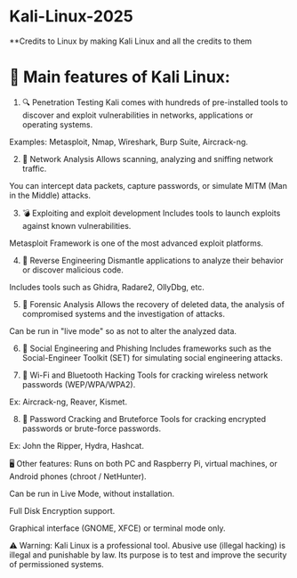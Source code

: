 # Kali-Linux-2025
**Credits to Linux by making Kali Linux and all the credits to them
# 🔐 Main features of Kali Linux:
1. 🔍 Penetration Testing
Kali comes with hundreds of pre-installed tools to discover and exploit vulnerabilities in networks, applications or operating systems.

Examples: Metasploit, Nmap, Wireshark, Burp Suite, Aircrack-ng.

2. 📡 Network Analysis
Allows scanning, analyzing and sniffing network traffic.

You can intercept data packets, capture passwords, or simulate MITM (Man in the Middle) attacks.

3. 💣 Exploiting and exploit development
Includes tools to launch exploits against known vulnerabilities.

Metasploit Framework is one of the most advanced exploit platforms.

4. 🔧 Reverse Engineering
Dismantle applications to analyze their behavior or discover malicious code.

Includes tools such as Ghidra, Radare2, OllyDbg, etc.

5. 🧬 Forensic Analysis
Allows the recovery of deleted data, the analysis of compromised systems and the investigation of attacks.

Can be run in "live mode" so as not to alter the analyzed data.

6. 🧠 Social Engineering and Phishing
Includes frameworks such as the Social-Engineer Toolkit (SET) for simulating social engineering attacks.

7. 📱 Wi-Fi and Bluetooth Hacking
Tools for cracking wireless network passwords (WEP/WPA/WPA2).

Ex: Aircrack-ng, Reaver, Kismet.

8. 🔐 Password Cracking and Bruteforce
Tools for cracking encrypted passwords or brute-force passwords.

Ex: John the Ripper, Hydra, Hashcat.

🖥️ Other features:
Runs on both PC and Raspberry Pi, virtual machines, or Android phones (chroot / NetHunter).

Can be run in Live Mode, without installation.

Full Disk Encryption support.

Graphical interface (GNOME, XFCE) or terminal mode only.

⚠️ Warning:
Kali Linux is a professional tool. Abusive use (illegal hacking) is illegal and punishable by law. Its purpose is to test and improve the security of permissioned systems.
